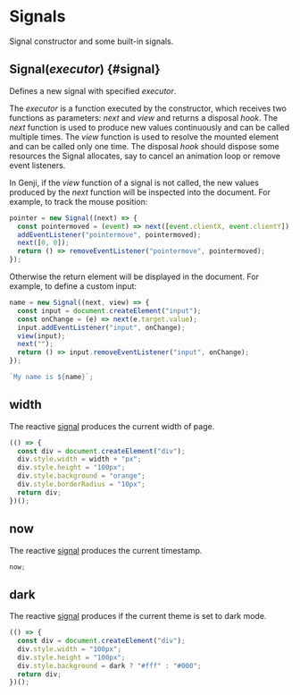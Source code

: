 # Signals

Signal constructor and some built-in signals.

## Signal(_executor_) {#signal}

Defines a new signal with specified _executor_.

The _executor_ is a function executed by the constructor, which receives two functions as parameters: _next_ and _view_ and returns a disposal _hook_. The _next_ function is used to produce new values continuously and can be called multiple times. The _view_ function is used to resolve the mounted element and can be called only one time. The disposal _hook_ should dispose some resources the Signal allocates, say to cancel an animation loop or remove event listeners.

In Genji, if the _view_ function of a signal is not called, the new values produced by the _next_ function will be inspected into the document. For example, to track the mouse position:

```js eval
pointer = new Signal((next) => {
  const pointermoved = (event) => next([event.clientX, event.clientY]);
  addEventListener("pointermove", pointermoved);
  next([0, 0]);
  return () => removeEventListener("pointermove", pointermoved);
});
```

Otherwise the return element will be displayed in the document. For example, to define a custom input:

```js eval
name = new Signal((next, view) => {
  const input = document.createElement("input");
  const onChange = (e) => next(e.target.value);
  input.addEventListener("input", onChange);
  view(input);
  next("");
  return () => input.removeEventListener("input", onChange);
});
```

```js eval
`My name is ${name}`;
```

## width

The reactive [signal](#signal) produces the current width of page.

```js eval
(() => {
  const div = document.createElement("div");
  div.style.width = width + "px";
  div.style.height = "100px";
  div.style.background = "orange";
  div.style.borderRadius = "10px";
  return div;
})();
```

## now

The reactive [signal](#signal) produces the current timestamp.

```js eval
now;
```

## dark <Badge type="info" text="^0.2.2" />

The reactive [signal](#signal) produces if the current theme is set to dark mode.

```js eval
(() => {
  const div = document.createElement("div");
  div.style.width = "100px";
  div.style.height = "100px";
  div.style.background = dark ? "#fff" : "#000";
  return div;
})();
```
